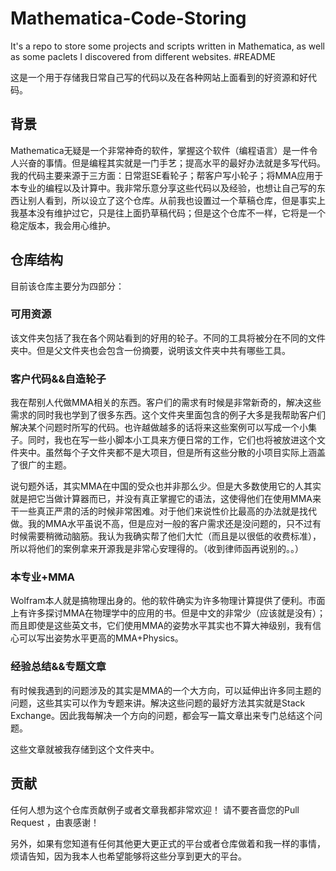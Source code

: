 # Mathematica-Code-Storing
It's a repo to store some projects and scripts written in Mathematica, as well as some paclets I discovered from different websites.
#README


这是一个用于存储我日常自己写的代码以及在各种网站上面看到的好资源和好代码。

## 背景

Mathematica无疑是一个非常神奇的软件，掌握这个软件（编程语言）是一件令人兴奋的事情。但是编程其实就是一门手艺；提高水平的最好办法就是多写代码。我的代码主要来源于三方面：日常逛SE看轮子；帮客户写小轮子；将MMA应用于本专业的编程以及计算中。我非常乐意分享这些代码以及经验，也想让自己写的东西让别人看到，所以设立了这个仓库。从前我也设置过一个草稿仓库，但是事实上我基本没有维护过它，只是往上面扔草稿代码；但是这个仓库不一样，它将是一个稳定版本，我会用心维护。

## 仓库结构

目前该仓库主要分为四部分：

### 可用资源

该文件夹包括了我在各个网站看到的好用的轮子。不同的工具将被分在不同的文件夹中。但是父文件夹也会包含一份摘要，说明该文件夹中共有哪些工具。

### 客户代码&&自造轮子

我在帮别人代做MMA相关的东西。客户们的需求有时候是非常新奇的，解决这些需求的同时我也学到了很多东西。这个文件夹里面包含的例子大多是我帮助客户们解决某个问题时所写的代码。也许越做越多的话将来这些案例可以写成一个小集子。同时，我也在写一些小脚本小工具来方便日常的工作，它们也将被放进这个文件夹中。虽然每个子文件夹都不是大项目，但是所有这些分散的小项目实际上涵盖了很广的主题。

说句题外话，其实MMA在中国的受众也并非那么少。但是大多数使用它的人其实就是把它当做计算器而已，并没有真正掌握它的语法，这使得他们在使用MMA来干一些真正严肃的活的时候非常困难。对于他们来说性价比最高的办法就是找代做。我的MMA水平虽说不高，但是应对一般的客户需求还是没问题的，只不过有时候需要稍微动脑筋。我认为我确实帮了他们大忙（而且是以很低的收费标准），所以将他们的案例拿来开源我是非常心安理得的。（收到律师函再说别的。。）

### 本专业+MMA

Wolfram本人就是搞物理出身的。他的软件确实为许多物理计算提供了便利。市面上有许多探讨MMA在物理学中的应用的书。但是中文的非常少（应该就是没有）；而且即使是这些英文书，它们使用MMA的姿势水平其实也不算大神级别，我有信心可以写出姿势水平更高的MMA+Physics。

### 经验总结&&专题文章

有时候我遇到的问题涉及的其实是MMA的一个大方向，可以延伸出许多同主题的问题，这些其实可以作为专题来讲。解决这些问题的最好方法其实就是Stack Exchange。因此我每解决一个方向的问题，都会写一篇文章出来专门总结这个问题。

这些文章就被我存储到这个文件夹中。

## 贡献

任何人想为这个仓库贡献例子或者文章我都非常欢迎！  请不要吝啬您的Pull Request ，由衷感谢！

另外，如果有您知道有任何其他更大更正式的平台或者仓库做着和我一样的事情，烦请告知，因为我本人也希望能够将这些分享到更大的平台。





